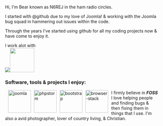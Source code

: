 Hi, I'm Bear known as N6REJ in the ham radio circles.  

I started with @github due to my love of Joomla! & working with the Joomla bug squad in hammering out issues within the code.  

Through the years I've started using github for all my coding projects now & have come to enjoy it.  

I work alot with
 <br />
 <span style="height: 80px;">
 <a href="https://abivia.net"><img src="https://my.abivia.net/assets/img/logo.jpg" /></a><a href="https://am-graphix.com"><img src="http://n6rej.github.io/images/AMGLogo2019-justlogo500.jpg" height="80" width:="auto" /></a>
 </span>
<h3>Software, tools & projects I enjoy:</h3>

<div style="padding-left: 5px; padding-right: 5px; float: left;">
<img alt="joomla" style="padding-left: 5px; padding-right: 5px; float: left;" src="https://cdn.joomla.org/images/Joomla_logo.png" height="75px" width="75px"/>
<img alt="phpstorm" style="padding-left: 5px; padding-right: 5px; float: left;" src="http://n6rej.github.io/images/phpstorm.png" height="75px" width="auto"/>
<img alt="bootstrap" style="padding-left: 5px; padding-right: 5px; float: left;" src="http://n6rej.github.io/images/bootstrap.png" height="75px" width="auto"/>
<img alt="browser-stack" style="padding-left: 5px; padding-right: 5px; float: left;" src="http://n6rej.github.io/images/browser-stack.png" height="75px" width="auto"/>
</div>
<div class="clearfix"></div>


I firmly believe in ***FOSS*** 
I love helping people and finding bugs & then fixing them in things that I use.
I'm also a avid photographer, lover of country living, & Christian.
